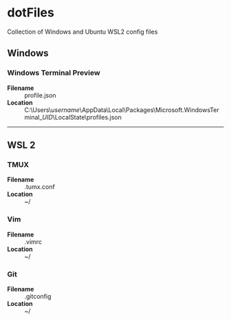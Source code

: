 # dotFiles

Collection of Windows and Ubuntu WSL2 config files

## Windows

### Windows Terminal Preview

<dl>
  <dt><strong>Filename</strong></dt>
  <dd>profile.json</dd>
  <dt><strong>Location</strong></dt>
  <dd>C:\Users\<em>username</em>\AppData\Local\Packages\Microsoft.WindowsTerminal_<em>UID</em>\LocalState\profiles.json</dd>
</dl>

---

## WSL 2

### TMUX

<dl>
  <dt><strong>Filename</strong></dt>
  <dd>.tumx.conf</dd>
  <dt><strong>Location</strong></dt>
  <dd>~/</dd>
</dl>

### Vim

<dl>
  <dt><strong>Filename</strong></dt>
  <dd>.vimrc</dd>
  <dt><strong>Location</strong></dt>
  <dd>~/</dd>
</dl>

### Git

<dl>
  <dt><strong>Filename</strong></dt>
  <dd>.gitconfig</dd>
  <dt><strong>Location</strong></dt>
  <dd>~/</dd>
</dl>